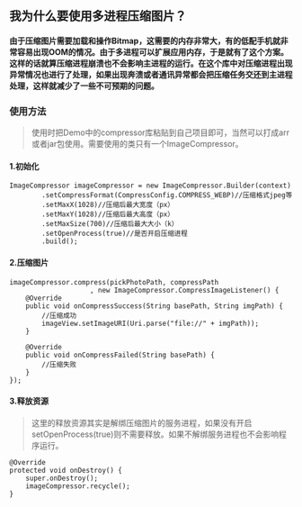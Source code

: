## 我为什么要使用多进程压缩图片？
#### 由于压缩图片需要加载和操作Bitmap，这需要的内存非常大，有的低配手机就非常容易出现OOM的情况。由于多进程可以扩展应用内存，于是就有了这个方案。这样的话就算压缩进程崩溃也不会影响主进程的运行。在这个库中对压缩进程出现异常情况也进行了处理，如果出现奔溃或者通讯异常都会把压缩任务交还到主进程处理，这样就减少了一些不可预期的问题。


### 使用方法
> 使用时把Demo中的compressor库粘贴到自己项目即可，当然可以打成arr或者jar包使用。需要使用的类只有一个ImageCompressor。

#### 1.初始化
```
ImageCompressor imageCompressor = new ImageCompressor.Builder(context)
        .setCompressFormat(CompressConfig.COMPRESS_WEBP)//压缩格式jpeg等
        .setMaxX(1028)//压缩后最大宽度（px）
        .setMaxY(1028)//压缩后最大高度（px）
        .setMaxSize(700)//压缩后最大大小（k）
        .setOpenProcess(true)//是否开启压缩进程
        .build();
```
#### 2.压缩图片
```
imageCompressor.compress(pickPhotoPath, compressPath
                    , new ImageCompressor.CompressImageListener() {
    @Override
    public void onCompressSuccess(String basePath, String imgPath) {
        //压缩成功
        imageView.setImageURI(Uri.parse("file://" + imgPath));
    }

    @Override
    public void onCompressFailed(String basePath) {
        //压缩失败
    }
});
```
#### 3.释放资源
>这里的释放资源其实是解绑压缩图片的服务进程，如果没有开启setOpenProcess(true)则不需要释放。如果不解绑服务进程也不会影响程序运行。

```
@Override
protected void onDestroy() {
    super.onDestroy();
    imageCompressor.recycle();
}
```
